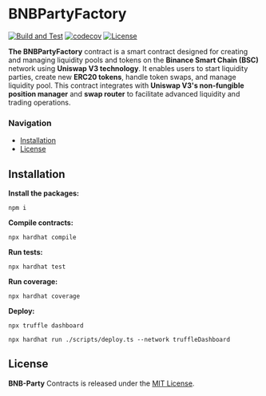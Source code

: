 # BNBPartyFactory

[![Build and Test](https://github.com/bnb-party/BNBParty.Factory/actions/workflows/node.js.yml/badge.svg)](https://github.com/bnb-party/BNBParty.Factory/actions/workflows/node.js.yml)
[![codecov](https://codecov.io/gh/bnb-party/BNBParty.Factory/branch/master/graph/badge.svg)](https://codecov.io/gh/bnb-party/BNBParty.Factory)
[![License](https://img.shields.io/badge/License-MIT-blue.svg)](https://github.com/bnb-party/BNBParty.Factory/blob/readme/LICENSE)

**The BNBPartyFactory** contract is a smart contract designed for creating and managing liquidity pools and tokens on the **Binance Smart Chain (BSC)** network using **Uniswap V3 technology**. It enables users to start liquidity parties, create new **ERC20 tokens**, handle token swaps, and manage liquidity pool. This contract integrates with **Uniswap V3's non-fungible position manager** and **swap router** to facilitate advanced liquidity and trading operations.

### Navigation

-   [Installation](#installation)
-   [License](#license)

## Installation

**Install the packages:**

```console
npm i
```

**Compile contracts:**

```console
npx hardhat compile
```

**Run tests:**

```console
npx hardhat test
```

**Run coverage:**

```console
npx hardhat coverage
```

**Deploy:**

```console
npx truffle dashboard
```

```console
npx hardhat run ./scripts/deploy.ts --network truffleDashboard
```

## License

**BNB-Party** Contracts is released under the [MIT License](https://github.com/bnb-party/BNBParty.Factory/blob/readme/LICENSE).
